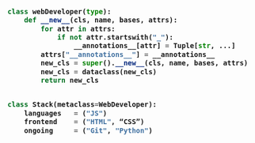 <!-- Zero width character is used to put extra blank lines before and after code -->

<h3>
    
```python

class webDeveloper(type):
    def __new__(cls, name, bases, attrs):
        for attr in attrs:
            if not attr.startswith("_"):
                __annotations__[attr] = Tuple[str, ...]
        attrs["__annotations__"] = __annotations__
        new_cls = super().__new__(cls, name, bases, attrs)
        new_cls = dataclass(new_cls)
        return new_cls


class Stack(metaclass=WebDeveloper):
    languages   = ("JS")
    frontend    = ("HTML", “CSS”)
    ongoing     = ("Git", "Python")
    
​
```
</h3>

